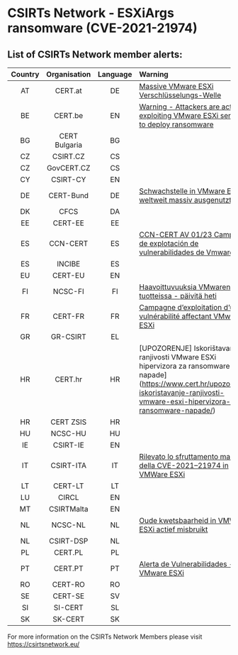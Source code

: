 # CSIRTs Network - ESXiArgs ransomware (CVE-2021-21974)

## List of CSIRTs Network member alerts:

| Country | Organisation | Language | Warning |
| :-----: | :----------: | :------: | :------ | 
| AT | CERT.at | DE | [Massive VMware ESXi Verschlüsselungs-Welle](https://cert.at/de/aktuelles/2023/2/massive-vmware-esxi-verschlusselungs-welle) |
| BE | CERT.be | EN | [Warning - Attackers are actively exploiting VMware ESXi servers to deploy ransomware](https://cert.be/nl/warning-attackers-are-actively-exploiting-vmware-esxi-servers-deploy-ransomware) |
| BG | CERT Bulgaria | BG | |
| CZ | CSIRT.CZ | CS | |
| CZ | GovCERT.CZ | CS | |
| CY | CSIRT-CY | EN | |
| DE | CERT-Bund | DE | [Schwachstelle in VMware ESXi weltweit massiv ausgenutzt](https://www.bsi.bund.de/SharedDocs/Cybersicherheitswarnungen/DE/2023/2023-205338-1032.pdf?__blob=publicationFile) |
| DK | CFCS | DA | |
| EE | CERT-EE | EE | |
| ES | CCN-CERT | ES | [CCN-CERT AV 01/23 Campaña de explotación de vulnerabilidades de Vmware ESXi](https://www.ccn-cert.cni.es/seguridad-al-dia/avisos-ccn-cert/12315-ccn-cert-al-01-23-campana-de-explotacion-de-vulnerabilidades-de-vmware-esxi.html) |
| ES | INCIBE | ES | |
| EU | CERT-EU | EN | |
| FI | NCSC-FI | FI | [Haavoittuvuuksia VMwaren tuotteissa - päivitä heti](https://www.kyberturvallisuuskeskus.fi/fi/haavoittuvuuksia-vmwaren-tuotteissa-paivita-heti) |
| FR | CERT-FR | FR | [Campagne d’exploitation d’une vulnérabilité affectant VMware ESXi](https://www.cert.ssi.gouv.fr/alerte/CERTFR-2023-ALE-015/)|
| GR | GR-CSIRT | EL | |
| HR | CERT.hr | HR | [UPOZORENJE] Iskorištavanje ranjivosti VMware ESXi hipervizora za ransomware napade](https://www.cert.hr/upozorenje-iskoristavanje-ranjivosti-vmware-esxi-hipervizora-za-ransomware-napade/) |
| HR | CERT ZSIS | HR | |
| HU | NCSC-HU | HU | |
| IE | CSIRT-IE | EN | |
| IT | CSIRT-ITA | IT | [Rilevato lo sfruttamento massivo della CVE-2021–21974 in VMWare ESXi](https://www.csirt.gov.it/contenuti/rilevato-lo-sfruttamento-massivo-della-cve-202121974-in-vmware-esxi-al01-230204-csirt-ita)|
| LT | CERT-LT | LT | |
| LU | CIRCL | EN | |
| MT | CSIRTMalta | EN | |
| NL | NCSC-NL | NL | [Oude kwetsbaarheid in VMWare ESXi actief misbruikt](https://www.ncsc.nl/actueel/nieuws/2023/februari/3/oude-kwetsbaarheid-in-vmware-esxi-actief-misbruikt) |
| NL | CSIRT-DSP | NL | |
| PL | CERT.PL | PL | |
| PT | CERT.PT | PT | [Alerta de Vulnerabilidades - VMware ESXi](https://dyn.cncs.gov.pt/pt/alerta-detalhe/art/135750/alerta-de-vulnerabilidades-vmware-esxi) |
| RO | CERT-RO | RO | |
| SE | CERT-SE | SV | |
| SI | SI-CERT | SL | |
| SK | SK-CERT | SK | |

 

For more information on the CSIRTs Network Members please visit https://csirtsnetwork.eu/ 
